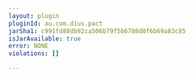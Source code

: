 ```yaml
---
layout: plugin
pluginId: au.com.dius.pact
jarSha1: c991fd88db92ca506b79f5b6708d0f6b69a83c85
isJarAvailable: true
error: NONE
violations: []

---
```

